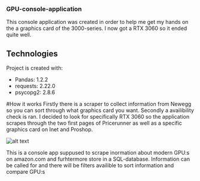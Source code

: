 ### GPU-console-application

This console application was created in order to help me get my hands on the a graphics card of the 3000-series. I now got a RTX 3060 so it ended quite well.

## Technologies
Project is created with:
* Pandas: 1.2.2
* requests: 2.22.0
* psycopg2: 2.8.6


#How it works
Firstly there is a scraper to collect information from Newegg so you can sort through what graphics card you want.
Secondly a availibility check is ran. I decided to look for specifically RTX 3060 so the application scrapes through the two first pages of Pricerunner as well as a specific graphics card on Inet and Proshop.

![alt text](http://url/to/img.png)

This is a console app suppused to scrape inormation about modern GPU:s on amazon.com and furhtermore store in a SQL-database.
Information can be called for and there will be filters availible to sort information and compare GPU:s
